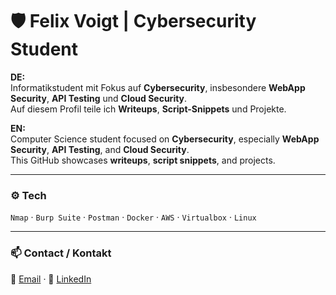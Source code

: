 # 🛡️ Felix Voigt | Cybersecurity Student  

**DE:**  
Informatikstudent mit Fokus auf **Cybersecurity**, insbesondere **WebApp Security**, **API Testing** und **Cloud Security**.  
Auf diesem Profil teile ich **Writeups**, **Script-Snippets** und Projekte.

**EN:**  
Computer Science student focused on **Cybersecurity**, especially **WebApp Security**, **API Testing**, and **Cloud Security**.  
This GitHub showcases **writeups**, **script snippets**, and projects.

---

### ⚙️ Tech 
`Nmap` · `Burp Suite` · `Postman` · `Docker` · `AWS` · `Virtualbox` · `Linux`


---

### 📫 Contact / Kontakt
📧 [Email](mailto:f3lix.voigt@gmail.com) · 💼 [LinkedIn](https://www.linkedin.com/in/felix-voigt-a65040382/)
